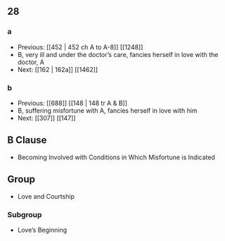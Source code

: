 ## 28
### a
- Previous: [[452 | 452 ch A to A-8]] [[1248]] 
- B, very ill and under the doctor’s care, fancies herself in love with the doctor, A
- Next: [[162 | 162a]] [[1462]] 

### b
- Previous: [[688]] [[148 | 148 tr A &amp; B]] 
- B, suffering misfortune with A, fancies herself in love with him
- Next: [[307]] [[147]] 

## B Clause
- Becoming Involved with Conditions in Which Misfortune is Indicated

## Group
- Love and Courtship

### Subgroup
- Love’s Beginning

